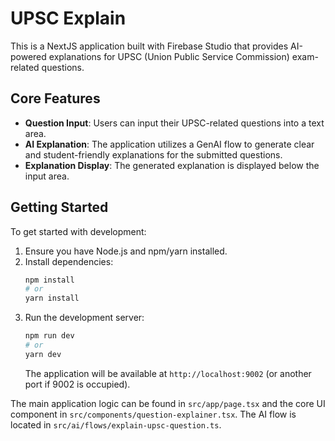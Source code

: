 # UPSC Explain

This is a NextJS application built with Firebase Studio that provides AI-powered explanations for UPSC (Union Public Service Commission) exam-related questions.

## Core Features

- **Question Input**: Users can input their UPSC-related questions into a text area.
- **AI Explanation**: The application utilizes a GenAI flow to generate clear and student-friendly explanations for the submitted questions.
- **Explanation Display**: The generated explanation is displayed below the input area.

## Getting Started

To get started with development:

1.  Ensure you have Node.js and npm/yarn installed.
2.  Install dependencies:
    ```bash
    npm install
    # or
    yarn install
    ```
3.  Run the development server:
    ```bash
    npm run dev
    # or
    yarn dev
    ```
    The application will be available at `http://localhost:9002` (or another port if 9002 is occupied).

The main application logic can be found in `src/app/page.tsx` and the core UI component in `src/components/question-explainer.tsx`. The AI flow is located in `src/ai/flows/explain-upsc-question.ts`.
